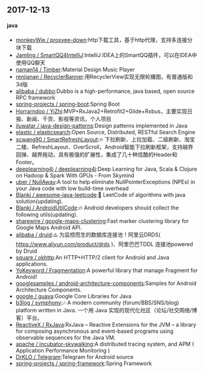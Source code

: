 ## 2017-12-13

#### java
* [monkeyWie / proxyee-down](https://github.com/monkeyWie/proxyee-down):http下载工具，基于http代理，支持多连接分块下载
* [Jamling / SmartQQ4IntelliJ](https://github.com/Jamling/SmartQQ4IntelliJ):IntelliJ IDEA上的SmartQQ插件，可以在IDEA中使用QQ聊天
* [naman14 / Timber](https://github.com/naman14/Timber):Material Design Music Player
* [renjianan / RecyclerBanner](https://github.com/renjianan/RecyclerBanner):用RecyclerView实现无限轮播图，有普通版和3d版
* [alibaba / dubbo](https://github.com/alibaba/dubbo):Dubbo is a high-performance, java based, open source RPC framework
* [spring-projects / spring-boot](https://github.com/spring-projects/spring-boot):Spring Boot
* [Horrarndoo / YiZhi](https://github.com/Horrarndoo/YiZhi):MVP+RxJava2+Retrofit2+Glide+Rxbus，主要实现日报、新闻、干货、影视等资讯，个人项目
* [iluwatar / java-design-patterns](https://github.com/iluwatar/java-design-patterns):Design patterns implemented in Java
* [elastic / elasticsearch](https://github.com/elastic/elasticsearch):Open Source, Distributed, RESTful Search Engine
* [scwang90 / SmartRefreshLayout](https://github.com/scwang90/SmartRefreshLayout):🔥 下拉刷新、上拉加载、二级刷新、淘宝二楼、RefreshLayout、OverScroll，Android智能下拉刷新框架，支持越界回弹、越界拖动，具有极强的扩展性，集成了几十种炫酷的Header和 Footer。
* [deeplearning4j / deeplearning4j](https://github.com/deeplearning4j/deeplearning4j):Deep Learning for Java, Scala & Clojure on Hadoop & Spark With GPUs - From Skymind
* [uber / NullAway](https://github.com/uber/NullAway):A tool to help eliminate NullPointerExceptions (NPEs) in your Java code with low build-time overhead
* [Blankj / awesome-java-leetcode](https://github.com/Blankj/awesome-java-leetcode):👑 LeetCode of algorithms with java solution(updating).
* [Blankj / AndroidUtilCode](https://github.com/Blankj/AndroidUtilCode):🔥 Android developers should collect the following utils(updating).
* [sharewire / google-maps-clustering](https://github.com/sharewire/google-maps-clustering):Fast marker clustering library for Google Maps Android API.
* [alibaba / druid](https://github.com/alibaba/druid):♨️ 为监控而生的数据库连接池！阿里云DRDS( https://www.aliyun.com/product/drds )、阿里巴巴TDDL 连接池powered by Druid
* [square / okhttp](https://github.com/square/okhttp):An HTTP+HTTP/2 client for Android and Java applications.
* [YoKeyword / Fragmentation](https://github.com/YoKeyword/Fragmentation):A powerful library that manage Fragment for Android!
* [googlesamples / android-architecture-components](https://github.com/googlesamples/android-architecture-components):Samples for Android Architecture Components.
* [google / guava](https://github.com/google/guava):Google Core Libraries for Java
* [b3log / symphony](https://github.com/b3log/symphony):🎶 A modern community (forum/BBS/SNS/blog) platform written in Java. 一个用 Java 实现的现代化社区（论坛/社交网络/博客）平台。
* [ReactiveX / RxJava](https://github.com/ReactiveX/RxJava):RxJava – Reactive Extensions for the JVM – a library for composing asynchronous and event-based programs using observable sequences for the Java VM.
* [apache / incubator-skywalking](https://github.com/apache/incubator-skywalking):A distributed tracing system, and APM ( Application Performance Monitoring )
* [DrKLO / Telegram](https://github.com/DrKLO/Telegram):Telegram for Android source
* [spring-projects / spring-framework](https://github.com/spring-projects/spring-framework):Spring Framework
